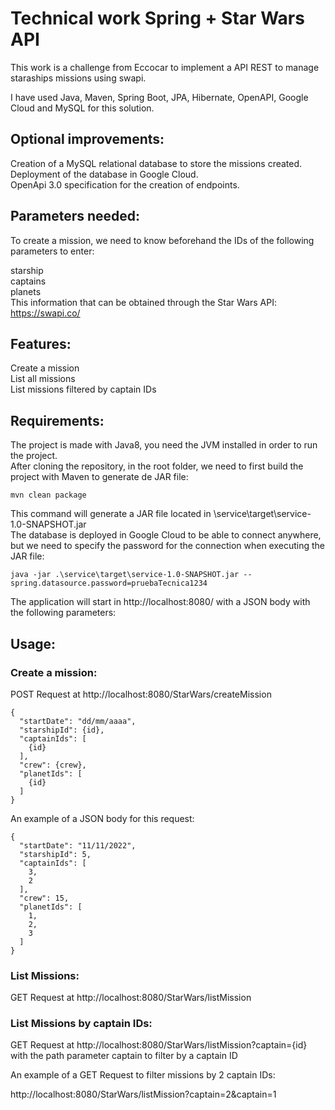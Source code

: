 # Technical work Spring + Star Wars API
This work is a challenge from Eccocar to implement a API REST to manage staraships missions using swapi.

I have used Java, Maven, Spring Boot, JPA, Hibernate, OpenAPI, Google Cloud and MySQL for this solution.

## Optional improvements:
Creation of a MySQL relational database to store the missions created.      
Deployment of the database in Google Cloud.   
OpenApi 3.0 specification for the creation of endpoints.    
## Parameters needed:
To create a mission, we need to know beforehand the IDs of the following parameters to enter:

starship    
captains  
planets   
This information that can be obtained through the Star Wars API: https://swapi.co/

## Features:
Create a mission  
List all missions   
List missions filtered by captain IDs   

## Requirements:
The project is made with Java8, you need the JVM installed in order to run the project.   
After cloning the repository, in the root folder, we need to first build the project with Maven to generate de JAR file: 
```
mvn clean package
```
This command will generate a JAR file located in \service\target\service-1.0-SNAPSHOT.jar   
The database is deployed in Google Cloud to be able to connect anywhere, but we need to specify the password for the connection when executing the JAR file:    
```
java -jar .\service\target\service-1.0-SNAPSHOT.jar --spring.datasource.password=pruebaTecnica1234
```
The application will start in http://localhost:8080/ with a JSON body with the following parameters:

## Usage:
### Create a mission:       
POST Request at http://localhost:8080/StarWars/createMission      
```
{
  "startDate": "dd/mm/aaaa",
  "starshipId": {id},
  "captainIds": [
    {id}
  ],
  "crew": {crew},
  "planetIds": [
    {id}
  ]
}
```

An example of a JSON body for this request:       
```
{
  "startDate": "11/11/2022",
  "starshipId": 5,
  "captainIds": [
    3,
    2
  ],
  "crew": 15,
  "planetIds": [
    1,
    2,
    3
  ]
}
```
### List Missions:
GET Request at http://localhost:8080/StarWars/listMission     

### List Missions by captain IDs:
GET Request at http://localhost:8080/StarWars/listMission?captain={id} with the path parameter captain to filter by a captain ID

An example of a GET Request to filter missions by 2 captain IDs:      

http://localhost:8080/StarWars/listMission?captain=2&captain=1
